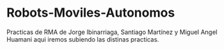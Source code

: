 # Robots-Moviles-Autonomos
Practicas de RMA de Jorge Ibinarriaga, Santiago Martínez y Miguel Angel Huamani aqui iremos subiendo las distinas practicas.
